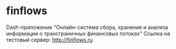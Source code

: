 # finflows
Dash-приложение "Онлайн-система сбора, хранения и анализа информации о трансграничных финансовых потоках"
Ссылка на тестовый сервер: http://finflows.ru
